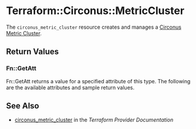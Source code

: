 # Terraform::Circonus::MetricCluster

The ``circonus_metric_cluster`` resource creates and manages a
[Circonus Metric Cluster](https://login.circonus.com/user/docs/Data/View/MetricClusters).

## Return Values

### Fn::GetAtt

Fn::GetAtt returns a value for a specified attribute of this type. The following are the available attributes and sample return values.

## See Also

* [circonus_metric_cluster](https://www.terraform.io/docs/providers/circonus/r/metric_cluster.html) in the _Terraform Provider Documentation_